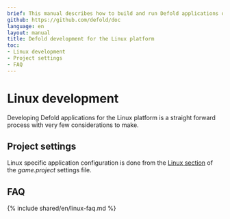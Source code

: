 ```yaml
---
brief: This manual describes how to build and run Defold applications on Linux
github: https://github.com/defold/doc
language: en
layout: manual
title: Defold development for the Linux platform
toc:
- Linux development
- Project settings
- FAQ
---
```


# Linux development

Developing Defold applications for the Linux platform is a straight forward process with very few considerations to make.

## Project settings

Linux specific application configuration is done from the [Linux section](/manuals/project-settings/#linux) of the *game.project* settings file.

## FAQ
{% include shared/en/linux-faq.md %}